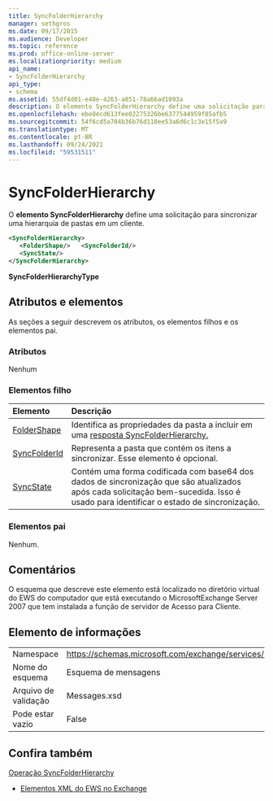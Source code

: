 ```yaml
---
title: SyncFolderHierarchy
manager: sethgros
ms.date: 09/17/2015
ms.audience: Developer
ms.topic: reference
ms.prod: office-online-server
ms.localizationpriority: medium
api_name:
- SyncFolderHierarchy
api_type:
- schema
ms.assetid: 55df4d01-e48e-4263-a851-78a66ad1093a
description: O elemento SyncFolderHierarchy define uma solicitação para sincronizar uma hierarquia de pastas em um cliente.
ms.openlocfilehash: ebe8ecd613fee02275326be6377544959f85afb5
ms.sourcegitcommit: 54f6cd5a704b36b76d110ee53a6d6c1c3e15f5a9
ms.translationtype: MT
ms.contentlocale: pt-BR
ms.lasthandoff: 09/24/2021
ms.locfileid: "59531511"
---
```

# <a name="syncfolderhierarchy"></a>SyncFolderHierarchy

O **elemento SyncFolderHierarchy** define uma solicitação para sincronizar uma hierarquia de pastas em um cliente. 
  
```xml
<SyncFolderHierarchy>
   <FolderShape/>   <SyncFolderId/>
   <SyncState/>
</SyncFolderHierarchy>
```

 **SyncFolderHierarchyType**
## <a name="attributes-and-elements"></a>Atributos e elementos

As seções a seguir descrevem os atributos, os elementos filhos e os elementos pai.
  
### <a name="attributes"></a>Atributos

Nenhum
  
### <a name="child-elements"></a>Elementos filho

|**Elemento**|**Descrição**|
|:-----|:-----|
|[FolderShape](foldershape.md) <br/> |Identifica as propriedades da pasta a incluir em uma [resposta SyncFolderHierarchy.](syncfolderhierarchy.md)  <br/> |
|[SyncFolderId](syncfolderid.md) <br/> |Representa a pasta que contém os itens a sincronizar. Esse elemento é opcional.  <br/> |
|[SyncState](syncstate-ex15websvcsotherref.md) <br/> |Contém uma forma codificada com base64 dos dados de sincronização que são atualizados após cada solicitação bem-sucedida. Isso é usado para identificar o estado de sincronização.  <br/> |
   
### <a name="parent-elements"></a>Elementos pai

Nenhum.
  
## <a name="remarks"></a>Comentários

O esquema que descreve este elemento está localizado no diretório virtual do EWS do computador que está executando o MicrosoftExchange Server 2007 que tem instalada a função de servidor de Acesso para Cliente.
  
## <a name="element-information"></a>Elemento de informações

|||
|:-----|:-----|
|Namespace  <br/> |https://schemas.microsoft.com/exchange/services/2006/messages  <br/> |
|Nome do esquema  <br/> |Esquema de mensagens  <br/> |
|Arquivo de validação  <br/> |Messages.xsd  <br/> |
|Pode estar vazio  <br/> |False  <br/> |
   
## <a name="see-also"></a>Confira também



[Operação SyncFolderHierarchy](syncfolderhierarchy-operation.md)


- [Elementos XML do EWS no Exchange](ews-xml-elements-in-exchange.md)

